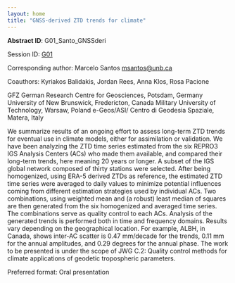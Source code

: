 ```yaml
---
layout: home
title: "GNSS-derived ZTD trends for climate"
---
```



**Abstract ID**: G01_Santo_GNSSderi

Session ID: [G01](.)

Corresponding author: Marcelo Santos <a href="mailto:msantos@unb.ca">msantos@unb.ca</a>

Coauthors: Kyriakos Balidakis, Jordan Rees, Anna Klos, Rosa Pacione
 
 GFZ German Research Centre for Geosciences, Potsdam, Germany
 University of New Brunswick, Fredericton, Canada
 Military University of Technology, Warsaw, Poland
 e-Geos/ASI/ Centro di Geodesia Spaziale, Matera, Italy 

We summarize results of an ongoing effort to assess long-term ZTD trends for eventual use in climate models, either for assimilation or validation. We have been analyzing the ZTD time series estimated from the six REPRO3 IGS Analysis Centers (ACs) who made them available, and compared their long-term trends, here meaning 20 years or longer. A subset of the IGS global network composed of thirty stations were selected. After being homogenized, using ERA-5 derived ZTDs as reference, the estimated ZTD time series were averaged to daily values to minimize potential influences coming from different estimation strategies used by individual ACs. Two combinations, using weighted mean and (a robust) least median of squares are then generated from the six homogenized and averaged time series. The combinations serve as quality control to each ACs. Analysis of the generated trends is performed both in time and frequency domains. Results vary depending on the geographical location. For example, ALBH, in Canada, shows inter-AC scatter is 0.47 mm/decade for the trends, 0.11 mm for the annual amplitudes, and 0.29 degrees for the annual phase. The work to be presented is under the scope of JWG C.2: Quality control methods for climate applications of geodetic tropospheric parameters.

Preferred format: Oral presentation
